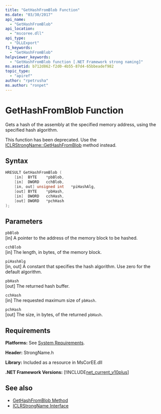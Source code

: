 ```yaml
---
title: "GetHashFromBlob Function"
ms.date: "03/30/2017"
api_name:
  - "GetHashFromBlob"
api_location:
  - "mscoree.dll"
api_type:
  - "DLLExport"
f1_keywords:
  - "GetHashFromBlob"
helpviewer_keywords:
  - "GetHashFromBlob function [.NET Framework strong naming]"
ms.assetid: b712d862-f2d0-4b55-87d4-65bbeadef982
topic_type:
  - "apiref"
author: "rpetrusha"
ms.author: "ronpet"
---
```


# GetHashFromBlob Function

Gets a hash of the assembly at the specified memory address, using the specified hash algorithm.

This function has been deprecated. Use the [ICLRStrongName::GetHashFromBlob](../../../../docs/framework/unmanaged-api/hosting/iclrstrongname-gethashfromblob-method.md) method instead.

## Syntax

```cpp
HRESULT GetHashFromBlob (
    [in]  BYTE    *pbBlob,
    [in]  DWORD   cchBlob,
    [in, out] unsigned int   *piHashAlg,
    [out] BYTE    *pbHash,
    [in]  DWORD   cchHash,
    [out] DWORD   *pchHash
);
```

## Parameters

`pbBlob`\
[in] A pointer to the address of the memory block to be hashed.

`cchBlob`\
[in] The length, in bytes, of the memory block.

`piHashAlg`\
[in, out] A constant that specifies the hash algorithm. Use zero for the default algorithm.

`pbHash`\
[out] The returned hash buffer.

`cchHash`\
[in] The requested maximum size of `pbHash`.

`pchHash`\
[out] The size, in bytes, of the returned `pbHash`.

## Requirements

**Platforms:** See [System Requirements](../../../../docs/framework/get-started/system-requirements.md).

**Header:** StrongName.h

**Library:** Included as a resource in MsCorEE.dll

**.NET Framework Versions:** [!INCLUDE[net_current_v10plus](../../../../includes/net-current-v10plus-md.md)]

## See also

- [GetHashFromBlob Method](../hosting/iclrstrongname-gethashfromblob-method.md)
- [ICLRStrongName Interface](../hosting/iclrstrongname-interface.md)
